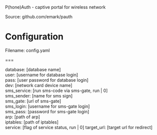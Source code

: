 P(hone)Auth - captive portal for wireless network

Source: github.com/emark/pauth

# Configuration

Filename: config.yaml

===

database: [database name]  
user: [username for database login]  
pass: [user password for database login]  
dev: [network card device name]  
sms_service: [run sms-code via sms-gate, run | 0]  
sms_sender: [name for sms sign]  
sms_gate: [url of sms-gate]  
sms_login: [username for sms-gate login]  
sms_pass: [password for sms-gate login]  
arp: [path of arp]  
iptables: [path of iptables]  
service: [flag of service status, run | 0]
target_url: [target url for redirect]
